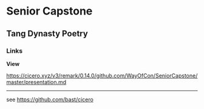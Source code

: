 # Senior Capstone

## Tang Dynasty Poetry

### Links

**View**

https://cicero.xyz/v3/remark/0.14.0/github.com/WayOfCon/SeniorCapstone/master/presentation.md

---

see https://github.com/bast/cicero
